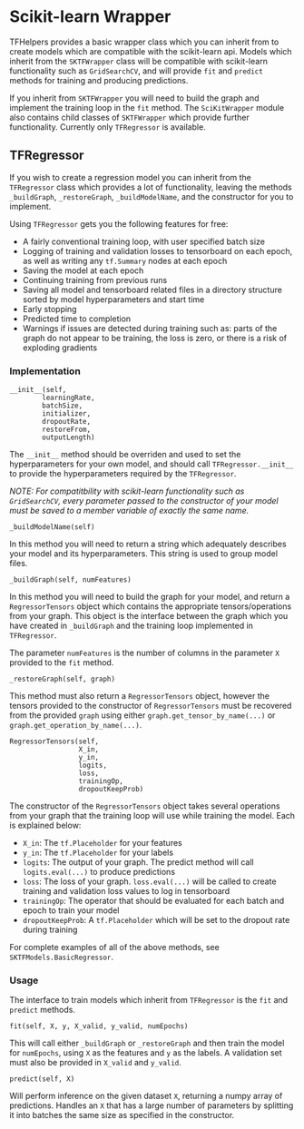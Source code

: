 # Scikit-learn Wrapper

TFHelpers provides a basic wrapper class which you can inherit from to create models which are
compatible with the scikit-learn api. Models which inherit from the `SKTFWrapper` class will be
compatible with scikit-learn functionality such as `GridSearchCV`, and will provide `fit` and
`predict` methods for training and producing predictions.

If you inherit from `SKTFWrapper` you will need to build the graph and implement the training loop
in the `fit` method. The `SciKitWrapper` module also contains child classes of `SKTFWrapper` which
provide further functionality. Currently only `TFRegressor` is available.

## TFRegressor
If you wish to create a regression model you can inherit from the `TFRegressor` class which provides
a lot of functionality, leaving the methods `_buildGraph`, `_restoreGraph`, `_buildModelName`, and
the constructor for you to implement.

Using `TFRegressor` gets you the following features for free:

* A fairly conventional training loop, with user specified batch size
* Logging of training and validation losses to tensorboard on each epoch, as well as writing any `tf.Summary` nodes at each epoch
* Saving the model at each epoch
* Continuing training from previous runs
* Saving all model and tensorboard related files in a directory structure sorted by model hyperparameters and start time
* Early stopping
* Predicted time to completion
* Warnings if issues are detected during training such as: parts of the graph do not appear to be training, the loss is zero, or there is a risk of exploding gradients

### Implementation
    __init__(self,
            learningRate,
            batchSize,
            initializer,
            dropoutRate,
            restoreFrom,
            outputLength)
The `__init__` method should be overriden and used to set the hyperparameters for your own model,
and should call `TFRegressor.__init__` to provide the hyperparameters required by the `TFRegressor`.

*NOTE: For compatitbility with scikit-learn functionality such as `GridSearchCV`, every parameter
passed to the constructor of your model must be saved to a member variable of exactly the same name.*

    _buildModelName(self)
In this method you will need to return a string which adequately describes your model and its
hyperparameters. This string is used to group model files.

    _buildGraph(self, numFeatures)
In this method you will need to build the graph for your model, and return a `RegressorTensors`
object which contains the appropriate tensors/operations from your graph. This object is the
interface between the graph which you have created in `_buildGraph` and the training loop
implemented in `TFRegressor`. 

The parameter `numFeatures` is the number of columns in the parameter `X` provided to the `fit`
method.

    _restoreGraph(self, graph)
This method must also return a `RegressorTensors` object, however the tensors provided to the
constructor of `RegressorTensors` must be recovered from the provided `graph` using either
`graph.get_tensor_by_name(...)` or `graph.get_operation_by_name(...)`.

    RegressorTensors(self,
                     X_in,
                     y_in,
                     logits,
                     loss,
                     trainingOp,
                     dropoutKeepProb)

The constructor of the `RegressorTensors` object takes several operations from your graph that the
training loop will use while training the model. Each is explained below:

* `X_in`: The `tf.Placeholder` for your features
* `y_in`: The `tf.Placeholder` for your labels
* `logits`: The output of your graph. The predict method will call `logits.eval(...)` to produce predictions
* `loss`: The loss of your graph. `loss.eval(...)` will be called to create training and validation loss values to log in tensorboard
* `trainingOp`: The operator that should be evaluated for each batch and epoch to train your model
* `dropoutKeepProb`: A `tf.Placeholder` which will be set to the dropout rate during training

For complete examples of all of the above methods, see `SKTFModels.BasicRegressor`.

### Usage
The interface to train models which inherit from `TFRegressor` is the `fit` and `predict` methods.

    fit(self, X, y, X_valid, y_valid, numEpochs)
This will call either `_buildGraph` or `_restoreGraph` and then train the model for `numEpochs`,
using `X` as the features and `y` as the labels. A validation set must also be provided in `X_valid`
and `y_valid`.

    predict(self, X)
Will perform inference on the given dataset `X`, returning a numpy array of predictions. Handles an
`X` that has a large number of parameters by splitting it into batches the same size as specified in
the constructor.